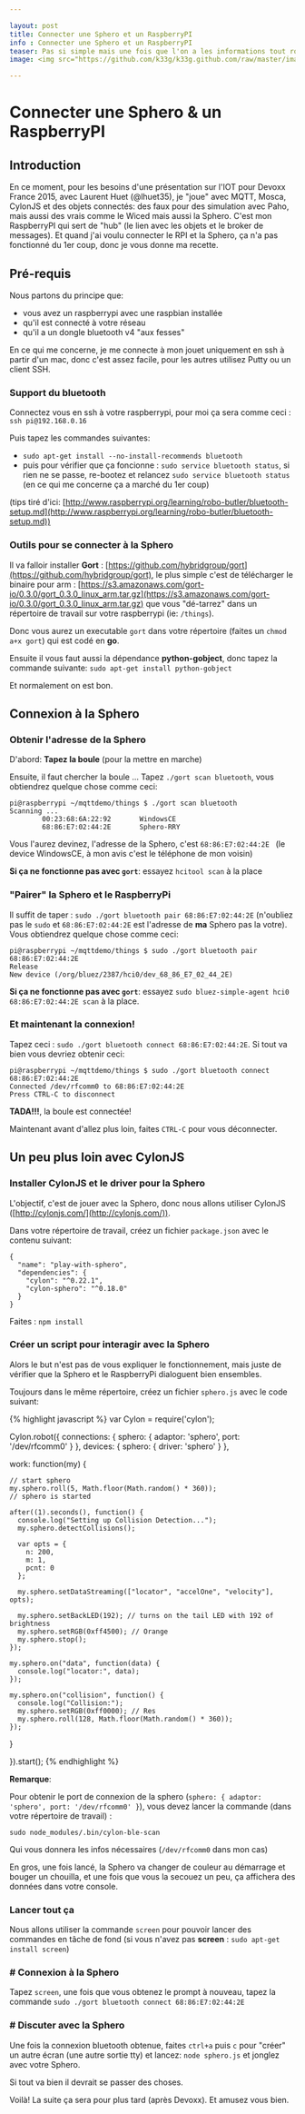 ```yaml
---

layout: post
title: Connecter une Sphero et un RaspberryPI
info : Connecter une Sphero et un RaspberryPI
teaser: Pas si simple mais une fois que l'on a les informations tout roule!
image: <img src="https://github.com/k33g/k33g.github.com/raw/master/images/sphero.jpg" height="30%" width="30%">

---
```


# Connecter une Sphero & un RaspberryPI

## Introduction

En ce moment, pour les besoins d'une présentation sur l'IOT pour Devoxx France 2015, avec Laurent Huet (@lhuet35), je "joue" avec MQTT, Mosca, CylonJS et des objets connectés: des faux pour des simulation avec Paho, mais aussi des vrais comme le Wiced mais aussi la Sphero. C'est mon RaspberryPI qui sert de "hub" (le lien avec les objets et le broker de messages). Et quand j'ai voulu connecter le RPI et la Sphero, ça n'a pas fonctionné du 1er coup, donc je vous donne ma recette.

## Pré-requis

Nous partons du principe que:

- vous avez un raspberrypi avec une raspbian installée 
- qu'il est connecté à votre réseau
- qu'il a un dongle bluetooth v4 "aux fesses"


En ce qui me concerne, je me connecte à mon jouet uniquement en ssh à partir d'un mac, donc c'est assez facile, pour les autres utilisez Putty ou un client SSH.

### Support du bluetooth

Connectez vous en ssh à votre raspberrypi, pour moi ça sera comme ceci : `ssh pi@192.168.0.16`

Puis tapez les commandes suivantes:

- `sudo apt-get install --no-install-recommends bluetooth`
- puis pour vérifier que ça foncionne : `sudo service bluetooth status`, si rien ne se passe, re-bootez et relancez `sudo service bluetooth status` (en ce qui me concerne ça a marché du 1er coup)

(tips tiré d'ici: [http://www.raspberrypi.org/learning/robo-butler/bluetooth-setup.md](http://www.raspberrypi.org/learning/robo-butler/bluetooth-setup.md))

### Outils pour se connecter à la Sphero

Il va falloir installer **Gort** : [https://github.com/hybridgroup/gort](https://github.com/hybridgroup/gort), le plus simple c'est de télécharger le binaire pour arm : [https://s3.amazonaws.com/gort-io/0.3.0/gort_0.3.0_linux_arm.tar.gz](https://s3.amazonaws.com/gort-io/0.3.0/gort_0.3.0_linux_arm.tar.gz) que vous "dé-tarrez" dans un répertoire de travail sur votre raspberrypi (ie: `/things`). 

Donc vous aurez un executable `gort` dans votre répertoire (faites un `chmod a+x gort`) qui est codé en **go**.

Ensuite il vous faut aussi la dépendance **python-gobject**, donc tapez la commande suivante: `sudo apt-get install python-gobject`

Et normalement on est bon.

## Connexion à la Sphero

### Obtenir l'adresse de la Sphero

D'abord: **Tapez la boule** (pour la mettre en marche)

Ensuite, il faut chercher la boule ... Tapez `./gort scan bluetooth`, vous obtiendrez quelque chose comme ceci:

    pi@raspberrypi ~/mqttdemo/things $ ./gort scan bluetooth
    Scanning ...
            00:23:68:6A:22:92       WindowsCE
            68:86:E7:02:44:2E       Sphero-RRY 

Vous l'aurez devinez, l'adresse de la Sphero, c'est `68:86:E7:02:44:2E ` (le device WindowsCE, à mon avis c'est le téléphone de mon voisin)

**Si ça ne fonctionne pas avec `gort`**: essayez `hcitool scan` à la place

### "Pairer" la Sphero et le RaspberryPi

Il suffit de taper : `sudo ./gort bluetooth pair 68:86:E7:02:44:2E` (n'oubliez pas le `sudo` et `68:86:E7:02:44:2E` est l'adresse de **ma** Sphero pas la votre). Vous obtiendrez quelque chose comme ceci:

    pi@raspberrypi ~/mqttdemo/things $ sudo ./gort bluetooth pair 68:86:E7:02:44:2E
    Release
    New device (/org/bluez/2387/hci0/dev_68_86_E7_02_44_2E)

**Si ça ne fonctionne pas avec `gort`**: essayez `sudo bluez-simple-agent hci0 68:86:E7:02:44:2E scan` à la place.

### Et maintenant la connexion!

Tapez ceci : `sudo ./gort bluetooth connect 68:86:E7:02:44:2E`. Si tout va bien vous devriez obtenir ceci:

    pi@raspberrypi ~/mqttdemo/things $ sudo ./gort bluetooth connect 68:86:E7:02:44:2E
    Connected /dev/rfcomm0 to 68:86:E7:02:44:2E
    Press CTRL-C to disconnect

**TADA!!!**, la boule est connectée!

Maintenant avant d'allez plus loin, faites `CTRL-C` pour vous déconnecter.

## Un peu plus loin avec CylonJS

### Installer CylonJS et le driver pour la Sphero

L'objectif, c'est de jouer avec la Sphero, donc nous allons utiliser CylonJS ([http://cylonjs.com/](http://cylonjs.com/)).

Dans votre répertoire de travail, créez un fichier `package.json` avec le contenu suivant:

    {
      "name": "play-with-sphero",
      "dependencies": {
        "cylon": "^0.22.1",
        "cylon-sphero": "^0.18.0"
      }
    }

Faites : `npm install`

### Créer un script pour interagir avec la Sphero

Alors le but n'est pas de vous expliquer le fonctionnement, mais juste de vérifier que la Sphero et le RaspberryPi dialoguent bien ensembles.

Toujours dans le même répertoire, créez un fichier `sphero.js` avec le code suivant:

{% highlight javascript %}
var Cylon = require('cylon');

Cylon.robot({
  connections: {
    sphero: { adaptor: 'sphero', port: '/dev/rfcomm0' }
  },
  devices: {
    sphero: { driver: 'sphero' }
  },

  work: function(my) {

    // start sphero
    my.sphero.roll(5, Math.floor(Math.random() * 360));
    // sphero is started

    after((1).seconds(), function() {
      console.log("Setting up Collision Detection...");
      my.sphero.detectCollisions();

      var opts = {
        n: 200,
        m: 1,
        pcnt: 0
      };

      my.sphero.setDataStreaming(["locator", "accelOne", "velocity"], opts);
      
      my.sphero.setBackLED(192); // turns on the tail LED with 192 of brightness
      my.sphero.setRGB(0xff4500); // Orange
      my.sphero.stop();
    });

    my.sphero.on("data", function(data) {
      console.log("locator:", data);
    });

    my.sphero.on("collision", function() {
      console.log("Collision:");
      my.sphero.setRGB(0xff0000); // Res
      my.sphero.roll(128, Math.floor(Math.random() * 360));
    });

  }

}).start();
{% endhighlight %}

**Remarque**:

Pour obtenir le port de connexion de la sphero (`sphero: { adaptor: 'sphero', port: '/dev/rfcomm0' }`), vous devez lancer la commande (dans votre répertoire de travail) :

    sudo node_modules/.bin/cylon-ble-scan

Qui vous donnera les infos nécessaires (`/dev/rfcomm0` dans mon cas)

En gros, une fois lancé, la Sphero va changer de couleur au démarrage et bouger un chouilla, et une fois que vous la secouez un peu, ça affichera des données dans votre console.

### Lancer tout ça

Nous allons utiliser la commande `screen` pour pouvoir lancer des commandes en tâche de fond (si vous n'avez pas **screen** : `sudo apt-get install screen`)

### #   Connexion à la Sphero

Tapez `screen`, une fois que vous obtenez le prompt à nouveau, tapez la commande `sudo ./gort bluetooth connect 68:86:E7:02:44:2E`

### #   Discuter avec la Sphero

Une fois la connexion bluetooth obtenue, faites `ctrl+a` puis `c` pour "créer" un autre écran (une autre sortie tty) et lancez: `node sphero.js` et jonglez avec votre Sphero.

Si tout va bien il devrait se passer des choses.

Voilà! La suite ça sera pour plus tard (après Devoxx). Et amusez vous bien.


